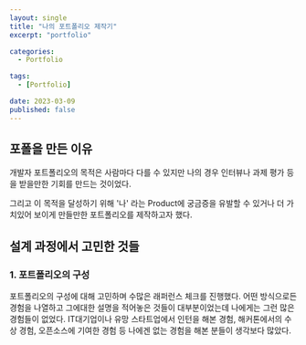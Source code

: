 ```yaml
---
layout: single
title: "나의 포트폴리오 제작기"
excerpt: "portfolio"

categories:
  - Portfolio

tags:
  - [Portfolio]

date: 2023-03-09
published: false
---
```


## 포폴을 만든 이유

개발자 포트폴리오의 목적은 사람마다 다를 수 있지만 나의 경우 인터뷰나 과제 평가 등을 받을만한 기회를 만드는 것이었다.

그리고 이 목적을 달성하기 위해 '나' 라는 Product에 궁금증을 유발할 수 있거나 더 가치있어 보이게 만들만한 포트폴리오를 제작하고자 했다.

## 설계 과정에서 고민한 것들

### 1. 포트폴리오의 구성

포트폴리오의 구성에 대해 고민하며 수많은 래퍼런스 체크를 진행했다.
어떤 방식으로든 경험을 나열하고 그에대한 설명을 적어놓은 것들이 대부분이었는데 나에게는 그런 많은 경험들이 없었다. IT대기업이나 유망 스타트업에서 인턴을 해본 경험, 해커톤에서의 수상 경험, 오픈소스에 기여한 경험 등 나에겐 없는 경험을 해본 분들이 생각보다 많았다.
